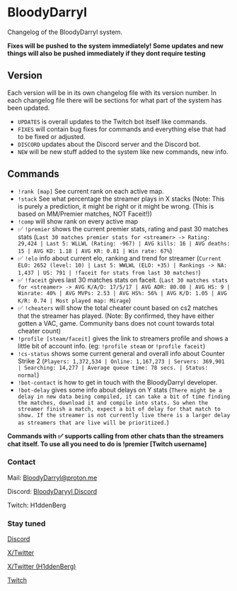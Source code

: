 # BloodyDarryl

Changelog of the BloodyDarryl system.

**Fixes will be pushed to the system immediately! Some updates and new things will also be pushed immediately if they dont require testing**

## Version

Each version will be in its own changelog file with its version number.
In each changelog file there will be sections for what part of the system has been updated.

- `UPDATES` is overall updates to the Twitch bot itself like commands.
- `FIXES` will contain bug fixes for commands and everything else that had to be fixed or adjusted.
- `DISCORD` updates about the Discord server and the Discord bot.
- `NEW` will be new stuff added to the system like new commands, new info.

## Commands

- `!rank [map]` See current rank on each active map.
- `!stack` See what percentage the streamer plays in X stacks (Note: This is purely a prediction, it might be right or it might be wrong. (This is based on MM/Premier matches, NOT Faceit!))
- `!comp` will show rank on every active map
- :white_check_mark: `!premier` shows the current premier stats, rating and past 30 matches stats (`Last 30 matches premier stats for <streamer> -> Rating: 29,424 | Last 5: WLLWL (Rating: -967) | AVG kills: 16 | AVG deaths: 15 | AVG KD: 1.18 | AVG KR: 0.81 | Win rate: 67%`)
- :white_check_mark: `!elo` info about current elo, ranking and trend for streamer (`Current ELO: 2652 (level: 10) | Last 5: WWLWL (ELO: +35) | Rankings -> NA: 1,437 | US: 791 | !faceit for stats from last 30 matches!`)
- :white_check_mark: `!faceit` gives last 30 matches stats on faceit. (`Last 30 matches stats for <streamer> -> AVG K/A/D: 17/5/17 | AVG ADR: 80.08 | AVG HS: 9 | Winrate: 40% | AVG MVPs: 2.53 | AVG HS%: 56% | AVG K/D: 1.05 | AVG K/R: 0.74 | Most played map: Mirage`)
- :white_check_mark: `!cheaters` will show the total cheater count based on cs2 matches that the streamer has played. (Note: By confirmed, they have either gotten a VAC, game. Community bans does not count towards total cheater count)
- `!profile [steam/faceit]` gives the link to streamers profile and shows a little bit of account info. (eg: `!profile steam` or `!profile faceit`)
- `!cs-status` shows some current general and overall info about Counter Strike 2 (`Players: 1,372,534 | Online: 1,167,273 | Servers: 369,901 | Searching: 14,277 | Average queue time: 78 secs. | Status: normal`)
- `!bot-contact` is how to get in touch with the BloodyDarryl developer.
- `!bot-delay` gives some info about delays on Y stats (`There might be a delay in new data being compiled, it can take a bit of time finding the matches, download it and compile into stats. So when the streamer finish a match, expect a bit of delay for that match to show. If the streamer is not currently live there is a larger delay as streamers that are live will be prioritized.`)

**Commands with :white_check_mark: supports calling from other chats than the streamers chat itself. To use all you need to do is !premier [Twitch username]**

### Contact

Mail: BloodyDarryl@proton.me

Discord: [BloodyDaryyl Discord](https://discord.gg/6AxStFS5zr)

Twitch: H1ddenBerg

### Stay tuned

[Discord](https://discord.gg/6AxStFS5zr)

[X/Twitter](https://x.com/BloodyDarryl)

[X/Twitter (H1ddenBerg)](https://x.com/H1ddenBerg)

[Twitch](https://www.twitch.tv/bloodydarryl)
